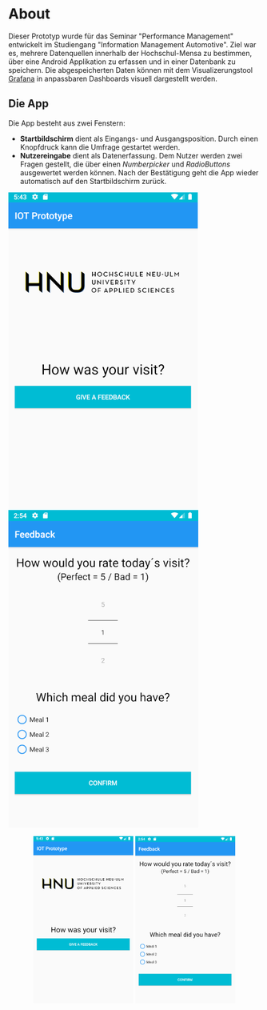 # About
Dieser Prototyp wurde für das Seminar "Performance Management" entwickelt im Studiengang "Information Management Automotive".
Ziel war es, mehrere Datenquellen innerhalb der Hochschul-Mensa zu bestimmen, über eine Android Applikation zu erfassen und in einer Datenbank zu speichern.
Die abgespeicherten Daten können mit dem Visualizerungstool [Grafana](https://grafana.com/) in anpassbaren Dashboards visuell dargestellt werden.

## Die App
Die App besteht aus zwei Fenstern:
- **Startbildschirm** dient als Eingangs- und Ausgangsposition. Durch einen Knopfdruck kann die Umfrage gestartet werden.
- **Nutzereingabe** dient als Datenerfassung. Dem Nutzer werden zwei Fragen gestellt, die über einen *Numberpicker* und *RadioButtons* ausgewertet werden können. Nach der Bestätigung geht die App wieder automatisch auf den Startbildschirm zurück.

![alt-text-1](https://github.com/IoTLabHNU/IoTMensa/blob/master/images/gui_startscreen.PNG "Startbildschirm") ![alt-text-2](https://github.com/IoTLabHNU/IoTMensa/blob/master/images/survey_new.PNG "Nutzereingabe")

<p align="center">
  <img src="https://github.com/IoTLabHNU/IoTMensa/blob/master/images/gui_startscreen.PNG" width="200" alt="Startbildschirm">
  <img src="https://github.com/IoTLabHNU/IoTMensa/blob/master/images/survey_new.PNG" width="200" alt="Nutzereingabe">
</p>



